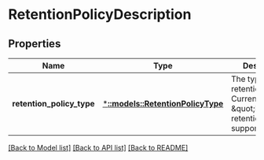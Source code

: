 # RetentionPolicyDescription

## Properties
Name | Type | Description | Notes
------------ | ------------- | ------------- | -------------
**retention_policy_type** | [***::models::RetentionPolicyType**](RetentionPolicyType.md) | The type of retention policy. Currently only \&quot;Basic\&quot; retention policy is supported. | [default to null]

[[Back to Model list]](../README.md#documentation-for-models) [[Back to API list]](../README.md#documentation-for-api-endpoints) [[Back to README]](../README.md)



